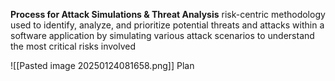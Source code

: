**Process for Attack Simulations & Threat Analysis** 
risk-centric methodology used to identify, analyze, and prioritize potential threats and attacks within a software application by simulating various attack scenarios to understand the most critical risks involved

![[Pasted image 20250124081658.png]]
Plan 